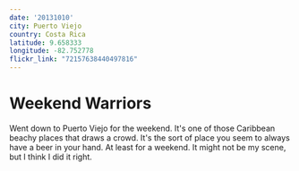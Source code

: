 ```yaml
---
date: '20131010'
city: Puerto Viejo
country: Costa Rica
latitude: 9.658333
longitude: -82.752778
flickr_link: "72157638440497816"
---
```


# Weekend Warriors
Went down to Puerto Viejo for the weekend. It's one of those Caribbean beachy places that draws a crowd. It's the sort of place you seem to always have a beer in your hand. At least for a weekend. It might not be my scene, but I think I did it right.

